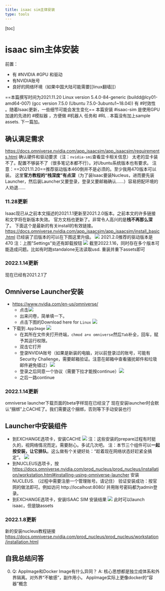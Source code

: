 ```yaml
---
title: isaac sim主体安装
type: tools
---
```


[toc]
# isaac sim主体安装
前置：
- 有 #NVIDIA #GPU 和驱动
- 有NVIDIA账号
- 良好的网络环境（如果中国大陆可能需要[[linux翻墙]]）

==本篇撰写时间为2021.11.20
Linux version 5.4.0-84-generic (buildd@lcy01-amd64-007) (gcc version 7.5.0 (Ubuntu 7.5.0-3ubuntu1~18.04))
有 #时效性 。随着Isaac更新，一些细节可能会发生变化==
本篇安装 #isaac-sim 是使用GPU加速的先进的 #模拟器 ，方便做 #机器人 任务和 #RL .
本篇没有加上sample assets. 下一篇加。
## 确认满足需求
https://docs.omniverse.nvidia.com/app_isaacsim/app_isaacsim/requirements.html
确认硬件和驱动要求（注：`nvidia-smi`查看显卡相关信息）
太老的显卡装不了。配置不够装不了（很多笔记本都不行）。对Ubuntu系统版本也有要求。
注意：==2021.11.20==推荐驱动版本460倒并不是必须的。至少我用470版本可以装。
这里**官方教程的“栈深度”有点深**（为了装Isaac要装Nucleus，进而要先装Launcher，然后装Launcher又要登录，登录又要邮箱确认……）容易把配环境的人劝退……
### 11.28更新
Isaac现已从之前本文描述的2021.1.1更新至2021.2.0版本。之前本文的许多链接和文字将在新版本失效。
官方文档也更新了。非常令人高兴的是**栈不再那么深**了。
下面这个是最新的有关install的有效链接。
https://docs.omniverse.nvidia.com/app_isaacsim/app_isaacsim/install_basic.html
已经装了旧版本的可以在下图这里升级。
![](installation/update-isaac.png)
2021.2.0推荐的驱动版本是470
注：上图"Settings"处还有卸载按钮
![](installation/uninstall.png)
截至2022.1.16，同时存在多个版本可能造成问题。比如有时跑standalone无法读取usd. 重装并重下assets即可
### 2022.1.14更新
现在已经有2021.2.1了
## Omniverse Launcher安装
- https://www.nvidia.com/en-us/omniverse/
    - 点击![](installation/download-omniverse.png)
    - 出来问卷，简单填一下。
    - 点击下图的Download here for `Linux`
  ![](installation/download-omniverse-linux.png)
- 下载到`.AppImage`
![](installation/appimage.png)
    - 在其所在文件夹打开终端，`chmod a+x omniverse`然后`Tab`补全，回车，赋予其运行权限。
    - 双击它打开
    - 登录NVIDIA账号（如果是新装的电脑，对以前登录过的账号，可能有Security Challenge，需要邮箱验证。注意在邮箱中查看骚扰邮件和垃圾邮件避免错过）![](installation/login-security.png)
    - 登录之后同意一个协议（需要下拉才能按continue）![](installation/agreement.png)
    - 之后一路continue
### 2022.1.14更新
 omniverse launcher下载页面的beta字样现在已经没了
 现在安装launcher时会默认“捆绑”上CACHE了。我们需要这个捆绑，否则等下手动安装也行
## Launcher中安装组件
- 到EXCHANGE选项卡，安装CACHE
![](installation/install-cache.png)
注：这些安装的prepare过程有时挺久的，视网络情况而定。需要耐心。多试几次吧。
注：本节三个组件可以**一起按安装，让它排队**。这么做有个关键好处：“趁着现在网络状态好赶紧全搞定”。
![](installation/downloading.png)
- 到NUCLEUS选项卡，按
https://docs.omniverse.nvidia.com/prod_nucleus/prod_nucleus/installation/workstation.html#installing-using-omniverse-launcher
安装NUCLEUS.
（过程中需要注册一个管理账号。请记住）
验证安装成功：按官网的做法即可。例如访问
http://localhost:8080/
并用账号密码都为admin登录。
- 到EXCHANGE选项卡，安装ISAAC SIM
安装结果
![](installation/installation-result.png)
此时可以launch isaac，但是缺assets
### 2022.1.8更新
新的安装nucleus教程链接
https://docs.omniverse.nvidia.com/prod_nucleus/prod_nucleus/workstation/installation.html
## 自我总结问答
0. Q: AppImage和Docker Image有什么异同？
A: 核心思想都是独立成体系和外界隔离。对外界“不敏感”，副作用小。
AppImage实际上更像docker的“容器”概念